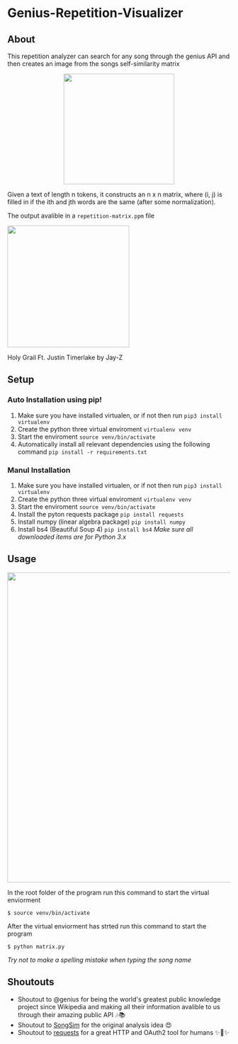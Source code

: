 # Genius-Repetition-Visualizer

## About
This repetition analyzer can search for any song through the genius API and then creates an image from the songs self-similarity matrix

<p align = "center"><a href="url"><img src="https://github.com/alaydeliwala/Genius-Repetition-Visualizer/blob/master/img/barbie.png?raw=true" height="250" width="250"></a></p>

Given a text of length n tokens, it constructs an n x n matrix, where (i, j) is filled in if the ith and jth words are the same (after some normalization).

The output avalible in a `repetition-matrix.ppm` file

<p float="center">
    <img src="https://github.com/alaydeliwala/Genius-Repetition-Visualizer/blob/master/img/Holy%20Grail%20by%20JAY-Z%20(Ft.%20Justin%20Timberlake).png" width="275" />
    <figcaption>Holy Grail Ft. Justin Timerlake by Jay-Z</figcaption>
</p>

## Setup
### Auto Installation using pip!

1. Make sure you have installed virtualen, or if not then run `pip3 install virtualenv`
2. Create the python three virtual enviroment `virtualenv venv`
3. Start the enviroment `source venv/bin/activate`
4. Automatically install all relevant dependencies using the following command `pip install -r requirements.txt`
### Manul Installation
1. Make sure you have installed virtualen, or if not then run `pip3 install virtualenv`
2. Create the python three virtual enviroment `virtualenv venv`
 3. Start the enviroment `source venv/bin/activate`
 4. Install the pyton requests package `pip install requests`
5. Install numpy (linear algebra package) `pip install numpy`
6. Install bs4 (Beautiful Soup 4) `pip install bs4`
*Make sure all downloaded items are for Python 3.x*
## Usage
<p align = "center"><a href="url"><img src="https://github.com/alaydeliwala/Genius-Repetition-Visualizer/blob/master/img/working.gif" width="700"></a></p>

In the root folder of the program run this command to start the virtual enviorment
```shell
$ source venv/bin/activate
```
After the virtual enviorment has strted run this command to start the program
```shell
$ python matrix.py
```
*Try not to make a spelling mistake when typing the song name*

## Shoutouts

 - Shoutout to @genius for being the world's greatest public knowledge project since Wikipedia and making all their information avalible to us through their amazing public API :notes::books:
 - Shoutout to [SongSim](https://colinmorris.github.io/SongSim/#/) for the original analysis idea :heart_eyes:
 - Shoutout to [requests](https://github.com/requests/requests-oauthlib) for a great HTTP and OAuth2 tool for humans ✨🍰✨
